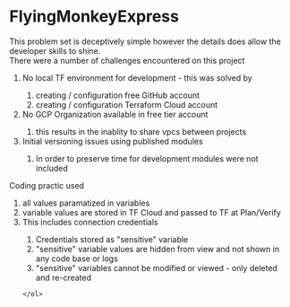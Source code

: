 # FlyingMonkeyExpress

This problem set is deceptively simple however the details does allow the developer skills to shine.  
There were a number of challenges encountered on this project
<ol>
<li>No local TF environment for development - this was solved by</li>
    <ol>
   <li>creating / configuration free GitHub account</li>
   <li>creating / configuration Terraform Cloud account</li>
    </ol>
<li>No GCP Organization available in free tier account</li>
    <ol>
   <li>this results in the inablity to share vpcs between projects</li>
    </ol>
   <li>Initial versioning issues using published modules</li>
     <ol>
   <li>In order to preserve time for development modules were not included</li>
    </ol>
</ol>
<p>Coding practic used
    <ol>
   <li>all values paramatized in variables</li>
   <li>variable values are stored in TF Cloud and passed to TF at Plan/Verify</li>
    <li>This includes connection credentials</li>
        <ol>
            <li>Credentials stored as "sensitive" variable</li> 
            <li>"sensitive" variable values are hidden from view and not shown in any code base or logs</li>
             <li>"sensitive" variables cannot be modified or viewed - only deleted and re-created</li>
        </ol>
        
    </ol>
</p>
